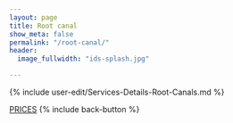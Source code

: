 ```yaml
---
layout: page
title: Root canal
show_meta: false
permalink: "/root-canal/"
header: 
  image_fullwidth: "ids-splash.jpg"

---
```


{% include user-edit/Services-Details-Root-Canals.md %}  

<a class="radius button small" href="{{ site.url }}/prices/">PRICES</a>  {% include back-button %}


